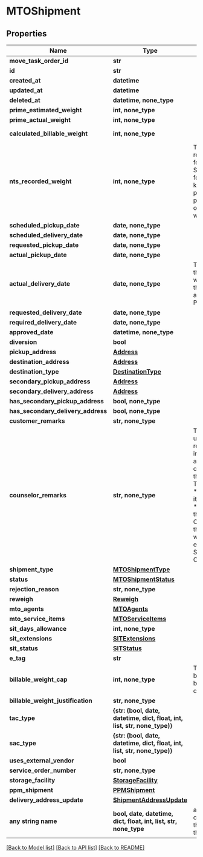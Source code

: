 # MTOShipment


## Properties
Name | Type | Description | Notes
------------ | ------------- | ------------- | -------------
**move_task_order_id** | **str** |  | [optional] 
**id** | **str** |  | [optional] 
**created_at** | **datetime** |  | [optional] 
**updated_at** | **datetime** |  | [optional] 
**deleted_at** | **datetime, none_type** |  | [optional] 
**prime_estimated_weight** | **int, none_type** |  | [optional] 
**prime_actual_weight** | **int, none_type** |  | [optional] 
**calculated_billable_weight** | **int, none_type** |  | [optional] [readonly] 
**nts_recorded_weight** | **int, none_type** | The previously recorded weight for the NTS Shipment. Used for NTS Release to know what the previous primeActualWeight or billable weight was. | [optional] 
**scheduled_pickup_date** | **date, none_type** |  | [optional] 
**scheduled_delivery_date** | **date, none_type** |  | [optional] 
**requested_pickup_date** | **date, none_type** |  | [optional] 
**actual_pickup_date** | **date, none_type** |  | [optional] 
**actual_delivery_date** | **date, none_type** | The actual date that the shipment was delivered to the destination address by the Prime | [optional] 
**requested_delivery_date** | **date, none_type** |  | [optional] 
**required_delivery_date** | **date, none_type** |  | [optional] 
**approved_date** | **datetime, none_type** |  | [optional] 
**diversion** | **bool** |  | [optional] 
**pickup_address** | [**Address**](Address.md) |  | [optional] 
**destination_address** | [**Address**](Address.md) |  | [optional] 
**destination_type** | [**DestinationType**](DestinationType.md) |  | [optional] 
**secondary_pickup_address** | [**Address**](Address.md) |  | [optional] 
**secondary_delivery_address** | [**Address**](Address.md) |  | [optional] 
**has_secondary_pickup_address** | **bool, none_type** |  | [optional] 
**has_secondary_delivery_address** | **bool, none_type** |  | [optional] 
**customer_remarks** | **str, none_type** |  | [optional] 
**counselor_remarks** | **str, none_type** | The counselor can use the counselor remarks field to inform the movers about any special circumstances for this shipment. Typical examples:   * bulky or fragile items,   * weapons,   * access info for their address. Counselors enters this information when creating or editing an MTO Shipment. Optional field.  | [optional] 
**shipment_type** | [**MTOShipmentType**](MTOShipmentType.md) |  | [optional] 
**status** | [**MTOShipmentStatus**](MTOShipmentStatus.md) |  | [optional] 
**rejection_reason** | **str, none_type** |  | [optional] 
**reweigh** | [**Reweigh**](Reweigh.md) |  | [optional] 
**mto_agents** | [**MTOAgents**](MTOAgents.md) |  | [optional] 
**mto_service_items** | [**MTOServiceItems**](MTOServiceItems.md) |  | [optional] 
**sit_days_allowance** | **int, none_type** |  | [optional] 
**sit_extensions** | [**SITExtensions**](SITExtensions.md) |  | [optional] 
**sit_status** | [**SITStatus**](SITStatus.md) |  | [optional] 
**e_tag** | **str** |  | [optional] 
**billable_weight_cap** | **int, none_type** | TIO override billable weight to be used for calculations | [optional] 
**billable_weight_justification** | **str, none_type** |  | [optional] 
**tac_type** | **{str: (bool, date, datetime, dict, float, int, list, str, none_type)}** |  | [optional] 
**sac_type** | **{str: (bool, date, datetime, dict, float, int, list, str, none_type)}** |  | [optional] 
**uses_external_vendor** | **bool** |  | [optional] 
**service_order_number** | **str, none_type** |  | [optional] 
**storage_facility** | [**StorageFacility**](StorageFacility.md) |  | [optional] 
**ppm_shipment** | [**PPMShipment**](PPMShipment.md) |  | [optional] 
**delivery_address_update** | [**ShipmentAddressUpdate**](ShipmentAddressUpdate.md) |  | [optional] 
**any string name** | **bool, date, datetime, dict, float, int, list, str, none_type** | any string name can be used but the value must be the correct type | [optional]

[[Back to Model list]](../README.md#documentation-for-models) [[Back to API list]](../README.md#documentation-for-api-endpoints) [[Back to README]](../README.md)


